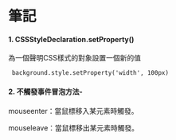 <h1><b>筆記</b></h1>

<h4><b>1. CSSStyleDeclaration.setProperty()</b></h4>
<p>為一個聲明CSS樣式的對象設置一個新的值</p>

` background.style.setProperty('width', 100px)`

<h4><b>2. 不觸發事件冒泡方法-</b></h4>
<p>mouseenter：當鼠標移入某元素時觸發。</p>
<p>mouseleave：當鼠標移出某元素時觸發。</p>
